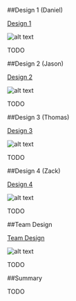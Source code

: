 ##Design 1 (Daniel)

[Design 1](https://github.gatech.edu/gt-omscs-se-2016fall/6300Fall16Team47/blob/master/Design-Individual/dbansch3/design.pdf)

![alt text](https://github.gatech.edu/gt-omscs-se-2016fall/6300Fall16Team47/blob/master/Images/daniel.png "Design 1")

TODO 

##Design 2 (Jason)

[Design 2](https://github.gatech.edu/gt-omscs-se-2016fall/6300Fall16Team47/blob/master/Design-Individual/jbuoni3/design.pdf)

![alt text](https://github.gatech.edu/gt-omscs-se-2016fall/6300Fall16Team47/blob/master/Images/jason.png "Design 2")
 
 TODO 

##Design 3 (Thomas)

 [Design 3](https://github.gatech.edu/gt-omscs-se-2016fall/6300Fall16Team47/blob/master/Design-Individual/tlvh3/design.pdf)

 ![alt text](https://github.gatech.edu/gt-omscs-se-2016fall/6300Fall16Team47/blob/master/Images/thomas.png "Design 3")
 
 TODO 

##Design 4 (Zack)

 [Design 4](https://github.gatech.edu/gt-omscs-se-2016fall/6300Fall16Team47/blob/master/Design-Individual/zmyrick3/design.pdf)
 
 ![alt text](https://github.gatech.edu/gt-omscs-se-2016fall/6300Fall16Team47/blob/master/Images/thomas.png "Design 4")

 TODO 

##Team Design

 [Team Design](https://github.gatech.edu/gt-omscs-se-2016fall/6300Fall16Team47/blob/master/Design-Individual/dbansch3/design.pdf)

![alt text](https://github.gatech.edu/gt-omscs-se-2016fall/6300Fall16Team47/blob/master/Images/zach.png "Team Design")

 TODO 

##Summary

 TODO 
